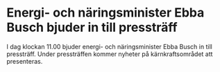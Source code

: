 # Energi- och näringsminister Ebba Busch bjuder in till pressträff

I dag klockan 11.00 bjuder energi- och näringsminister Ebba Busch in till pressträff. Under pressträffen kommer nyheter på kärnkraftsområdet att presenteras.
